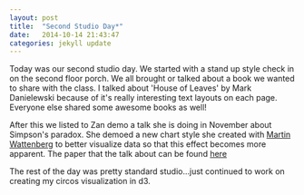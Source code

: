 ```yaml
---
layout: post
title:  "Second Studio Day*"
date:   2014-10-14 21:43:47
categories: jekyll update
---
```

Today was our second studio day. We started with a stand up style check in on the second floor porch. We all brought or talked about a book we wanted to share with the class. I talked about 'House of Leaves' by Mark Danielewski because of it's really interesting text layouts on each page. Everyone else shared some awesome books as well! 

After this we listed to Zan demo a talk she is doing in November about Simpson's paradox. She demoed a new chart style she created with [Martin Wattenberg](http://www.bewitched.com/) to better visualize data so that this effect becomes more apparent. The paper that the talk about can be found [here](http://static.googleusercontent.com/media/research.google.com/en/us/pubs/archive/42901.pdf) 

The rest of the day was pretty standard studio...just continued to work on creating my circos visualization in d3.
